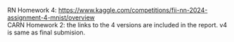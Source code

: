 RN Homework 4: https://www.kaggle.com/competitions/fii-nn-2024-assignment-4-mnist/overview  
CARN Homework 2: the links to the 4 versions are included in the report. v4 is same as final submision.
